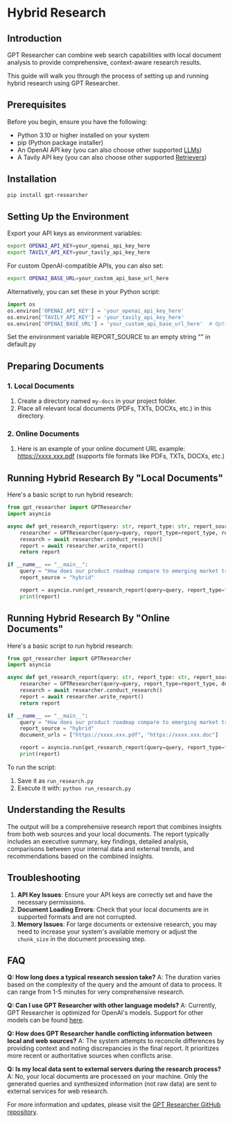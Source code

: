 # Hybrid Research

## Introduction

GPT Researcher can combine web search capabilities with local document analysis to provide comprehensive, context-aware research results. 

This guide will walk you through the process of setting up and running hybrid research using GPT Researcher.

## Prerequisites

Before you begin, ensure you have the following:

- Python 3.10 or higher installed on your system
- pip (Python package installer)
- An OpenAI API key (you can also choose other supported [LLMs](../gpt-researcher/llms/llms.md))
- A Tavily API key (you can also choose other supported [Retrievers](../gpt-researcher/search-engines/retrievers.md))

## Installation

```bash
pip install gpt-researcher
```

## Setting Up the Environment

Export your API keys as environment variables:

```bash
export OPENAI_API_KEY=your_openai_api_key_here
export TAVILY_API_KEY=your_tavily_api_key_here
```

For custom OpenAI-compatible APIs, you can also set:

```bash
export OPENAI_BASE_URL=your_custom_api_base_url_here
```

Alternatively, you can set these in your Python script:

```python
import os
os.environ['OPENAI_API_KEY'] = 'your_openai_api_key_here'
os.environ['TAVILY_API_KEY'] = 'your_tavily_api_key_here'
os.environ['OPENAI_BASE_URL'] = 'your_custom_api_base_url_here'  # Optional
```
Set the environment variable REPORT_SOURCE to an empty string "" in default.py
## Preparing Documents

### 1. Local Documents
1. Create a directory named `my-docs` in your project folder.
2. Place all relevant local documents (PDFs, TXTs, DOCXs, etc.) in this directory.

### 2. Online Documents
1. Here is an example of your online document URL example: https://xxxx.xxx.pdf (supports file formats like PDFs, TXTs, DOCXs, etc.) 


## Running Hybrid Research By "Local Documents"

Here's a basic script to run hybrid research:

```python
from gpt_researcher import GPTResearcher
import asyncio

async def get_research_report(query: str, report_type: str, report_source: str) -> str:
    researcher = GPTResearcher(query=query, report_type=report_type, report_source=report_source)
    research = await researcher.conduct_research()
    report = await researcher.write_report()
    return report

if __name__ == "__main__":
    query = "How does our product roadmap compare to emerging market trends in our industry?"
    report_source = "hybrid"

    report = asyncio.run(get_research_report(query=query, report_type="research_report", report_source=report_source))
    print(report)
```

## Running Hybrid Research By "Online Documents"

Here's a basic script to run hybrid research:

```python
from gpt_researcher import GPTResearcher
import asyncio

async def get_research_report(query: str, report_type: str, report_source: str) -> str:
    researcher = GPTResearcher(query=query, report_type=report_type, document_urls=document_urls, report_source=report_source)
    research = await researcher.conduct_research()
    report = await researcher.write_report()
    return report

if __name__ == "__main__":
    query = "How does our product roadmap compare to emerging market trends in our industry?"
    report_source = "hybrid"
    document_urls = ["https://xxxx.xxx.pdf", "https://xxxx.xxx.doc"]

    report = asyncio.run(get_research_report(query=query, report_type="research_report", document_urls=document_urls, report_source=report_source))
    print(report)
```

To run the script:

1. Save it as `run_research.py`
2. Execute it with: `python run_research.py`

## Understanding the Results

The output will be a comprehensive research report that combines insights from both web sources and your local documents. The report typically includes an executive summary, key findings, detailed analysis, comparisons between your internal data and external trends, and recommendations based on the combined insights.

## Troubleshooting

1. **API Key Issues**: Ensure your API keys are correctly set and have the necessary permissions.
2. **Document Loading Errors**: Check that your local documents are in supported formats and are not corrupted.
3. **Memory Issues**: For large documents or extensive research, you may need to increase your system's available memory or adjust the `chunk_size` in the document processing step.

## FAQ

**Q: How long does a typical research session take?**
A: The duration varies based on the complexity of the query and the amount of data to process. It can range from 1-5 minutes for very comprehensive research.

**Q: Can I use GPT Researcher with other language models?**
A: Currently, GPT Researcher is optimized for OpenAI's models. Support for other models can be found [here](../gpt-researcher/llms/llms.md).

**Q: How does GPT Researcher handle conflicting information between local and web sources?**
A: The system attempts to reconcile differences by providing context and noting discrepancies in the final report. It prioritizes more recent or authoritative sources when conflicts arise.

**Q: Is my local data sent to external servers during the research process?**
A: No, your local documents are processed on your machine. Only the generated queries and synthesized information (not raw data) are sent to external services for web research.

For more information and updates, please visit the [GPT Researcher GitHub repository](https://github.com/assafelovic/gpt-researcher).
